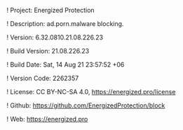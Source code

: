 ! Project: Energized Protection

! Description: ad.porn.malware blocking.

! Version: 6.32.0810.21.08.226.23

! Build Version: 21.08.226.23

! Build Date: Sat, 14 Aug 21 23:57:52 +06

! Version Code: 2262357

! License: CC BY-NC-SA 4.0, https://energized.pro/license

! Github: https://github.com/EnergizedProtection/block

! Web: https://energized.pro
